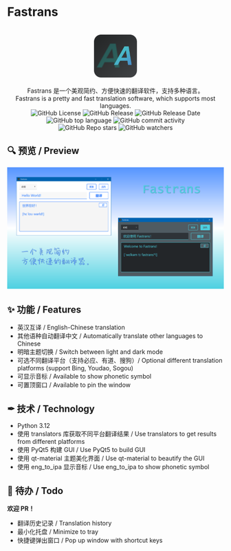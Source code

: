 # Fastrans

<p align="center">
<br>
<img src="Fastrans/src/icon.png" alt="Fastrans" width="100" height="100">
<br><br>
Fastrans 是一个美观简约、方便快速的翻译软件，支持多种语言。
<br>
Fastrans is a pretty and fast translation software, which supports most languages.
<br>
<img alt="GitHub License" src="https://img.shields.io/github/license/YaoqxCN/Fastrans">
<img alt="GitHub Release" src="https://img.shields.io/github/v/release/YaoqxCN/Fastrans">
<img alt="GitHub Release Date" src="https://img.shields.io/github/release-date/YaoqxCN/Fastrans">
<img alt="GitHub top language" src="https://img.shields.io/github/languages/top/YaoqxCN/Fastrans">
<img alt="GitHub commit activity" src="https://img.shields.io/github/commit-activity/y/YaoqxCN/Fastrans">
<br>
<img alt="GitHub Repo stars" src="https://img.shields.io/github/stars/YaoqxCN/Fastrans">
<img alt="GitHub watchers" src="https://img.shields.io/github/watchers/YaoqxCN/Fastrans">
</p>


## 🔍 预览 / Preview

![preview](view.png)

## ✨ 功能 / Features

- 英汉互译 / English-Chinese translation
- 其他语种自动翻译中文 / Automatically translate other languages to Chinese
- 明暗主题切换 / Switch between light and dark mode
- 可选不同翻译平台（支持必应、有道、搜狗）/ Optional different translation platforms (support Bing, Youdao, Sogou)
- 可显示音标 / Available to show phonetic symbol
- 可置顶窗口 / Available to pin the window

## ✒ 技术 / Technology

- Python 3.12
- 使用 translators 库获取不同平台翻译结果 / Use translators to get results from different platforms
- 使用 PyQt5 构建 GUI / Use PyQt5 to build GUI
- 使用 qt-material 主题美化界面 / Use qt-material to beautify the GUI
- 使用 eng_to_ipa 显示音标 / Use eng_to_ipa to show phonetic symbol

## 🎯 待办 / Todo

**欢迎 PR！**

- 翻译历史记录 / Translation history
- 最小化托盘 / Minimize to tray
- 快捷键弹出窗口 / Pop up window with shortcut keys